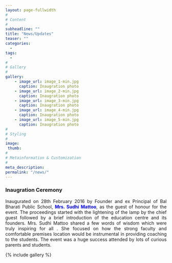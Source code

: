 ```yaml
---
layout: page-fullwidth
#
# Content
#
subheadline: ""
title: "News/Updates"
teaser: ""
categories:
  -
tags:
  -
#
# Gallery
#
gallery:
    - image_url: image_1-min.jpg
      caption: Inaugration photo
    - image_url: image_2-min.jpg
      caption: Inaugration photo
    - image_url: image_3-min.jpg
      caption: Inaugration photo
    - image_url: image_4-min.jpg
      caption: Inaugration photo
    - image_url: image_5-min.jpg
      caption: Inaugration photo
#
# Styling
#
image:
 thumb:
#
# Metainformation & Customization
#
meta_description:
permalink: "/news/"
---
```


### Inaugration Ceremony
<p align="justify">
Inaugurated on 28th February 2016 by Founder and ex Principal of Bal Bharati Public School, <font color="blue"><b>Mrs. Sudhi Mattoo</b></font>, as the guest of honour for the event. The proceedings
started with the lightening of the lamp by the chief guest
followed by a brief introduction of the education centre and
its founders. Mrs. Sudhi Mattoo shared a few words of
wisdom which were truly inspiring for all . She focused on
how the strong faculty and comfortable premises location
would be instrumental in providing coaching to the
students. The event was a huge success attended by lots
of curious parents and students.
<p>

{% include gallery %}
